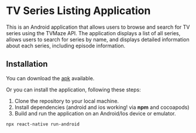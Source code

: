 # TV Series Listing Application

This is an Android application that allows users to browse and search for TV series using the TVMaze API. The application displays a list of all series, allows users to search for series by name, and displays detailed information about each series, including episode information.

## Installation

You can download the [apk](https://github.com/CarolinaStephanie/TVSeriesApp/distribution/app-release.apk) available.

Or you can install the application, following these steps:

1. Clone the repository to your local machine.
2. Install dependencies (android and ios working! via **npm** and cocoapods)
3. Build and run the application on an Android/Ios device or emulator.

```bash
npx react-native run-android
```
